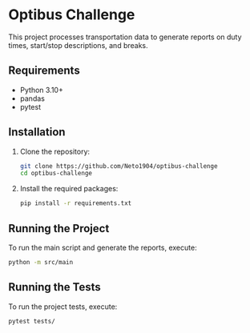 # Optibus Challenge

This project processes transportation data to generate reports on duty times, start/stop descriptions, and breaks.

## Requirements

- Python 3.10+
- pandas
- pytest

## Installation

1. Clone the repository:
    ```sh
    git clone https://github.com/Neto1904/optibus-challenge
    cd optibus-challenge
    ```

2. Install the required packages:
    ```sh
    pip install -r requirements.txt 
    ```


## Running the Project

To run the main script and generate the reports, execute:
```sh
python -m src/main
```

## Running the Tests

To run the project tests, execute:
```sh
pytest tests/  
```

